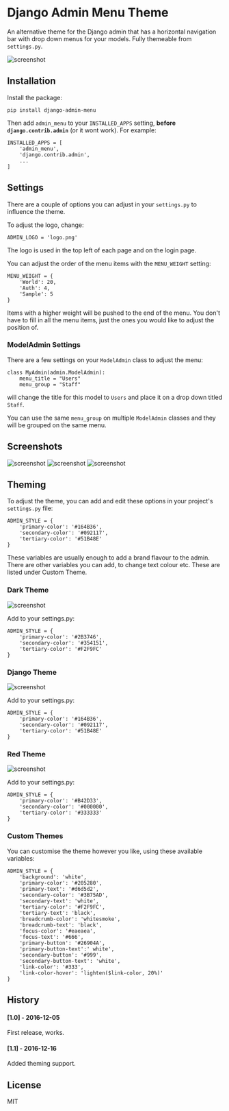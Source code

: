 # Django Admin Menu Theme

An alternative theme for the Django admin that has a horizontal navigation bar with drop down menus for your models. Fully themeable from `settings.py`.

![screenshot](screenshots/drop-down.png)

## Installation

Install the package:

```
pip install django-admin-menu
```

Then add `admin_menu` to your `INSTALLED_APPS` setting, **before `django.contrib.admin`** (or it wont work). For example:

```
INSTALLED_APPS = [
    'admin_menu',
    'django.contrib.admin',
    ...
]
```

## Settings

There are a couple of options you can adjust in your `settings.py` to influence the theme.

To adjust the logo, change:
```
ADMIN_LOGO = 'logo.png'
```

The logo is used in the top left of each page and on the login page.

You can adjust the order of the menu items with the `MENU_WEIGHT` setting:

```
MENU_WEIGHT = {
    'World': 20,
    'Auth': 4,
    'Sample': 5
}
```

Items with a higher weight will be pushed to the end of the menu. You don't have to fill in all the menu items, just the ones you would like to adjust the position of.

### ModelAdmin Settings

There are a few settings on your `ModelAdmin` class to adjust the menu:

```
class MyAdmin(admin.ModelAdmin):
    menu_title = "Users"
    menu_group = "Staff"
```

will change the title for this model to `Users` and place it on a drop down titled `Staff`.

You can use the same `menu_group` on multiple `ModelAdmin` classes and they will be grouped on the same menu.

## Screenshots

![screenshot](screenshots/login.png)
![screenshot](screenshots/form.png)
![screenshot](screenshots/drop-down.png)

## Theming

To adjust the theme, you can add and edit these options in your project's `settings.py` file:

```
ADMIN_STYLE = {
    'primary-color': '#164B36',
    'secondary-color': '#092117',
    'tertiary-color': '#51B48E'
}
```

These variables are usually enough to add a brand flavour to the admin. There are other variables you can add, to change text colour etc. These are listed under Custom Theme.

### Dark Theme

![screenshot](screenshots/ui-dark.png)

Add to your settings.py:

```
ADMIN_STYLE = {
    'primary-color': '#2B3746',
    'secondary-color': '#354151',
    'tertiary-color': '#F2F9FC'
}
```

### Django Theme

![screenshot](screenshots/ui-green.png)

Add to your settings.py:

```
ADMIN_STYLE = {
    'primary-color': '#164B36',
    'secondary-color': '#092117',
    'tertiary-color': '#51B48E'
}
```

### Red Theme

![screenshot](screenshots/ui-red.png)

Add to your settings.py:

```
ADMIN_STYLE = {
    'primary-color': '#B42D33',
    'secondary-color': '#000000',
    'tertiary-color': '#333333'
}
```

### Custom Themes

You can customise the theme however you like, using these available variables:

```
ADMIN_STYLE = {
    'background': 'white',
    'primary-color': '#205280',
    'primary-text': '#d6d5d2',
    'secondary-color': '#3B75AD',
    'secondary-text': 'white',
    'tertiary-color': '#F2F9FC',
    'tertiary-text': 'black',
    'breadcrumb-color': 'whitesmoke',
    'breadcrumb-text': 'black',
    'focus-color': '#eaeaea',
    'focus-text': '#666',
    'primary-button': '#26904A',
    'primary-button-text':' white',
    'secondary-button': '#999',
    'secondary-button-text': 'white',
    'link-color': '#333',
    'link-color-hover': 'lighten($link-color, 20%)'
}
```

## History

#### [1.0] - 2016-12-05
First release, works.

#### [1.1] - 2016-12-16
Added theming support.

## License

MIT
